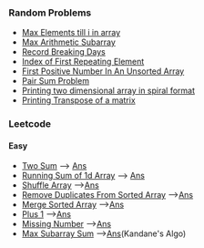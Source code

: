 ### Random Problems
* [Max Elements till i in array](/Array/max_ele.cpp)
* [Max Arithmetic Subarray](/Array/max_ar_subarray.cpp)
* [Record Breaking Days](/Array/rec_brk.cpp)
* [Index of First Repeating Element](/Array/first_rep_ele.cpp)
* [First Positive Number In An Unsorted Array](/Array/first_pos_no.cpp)
* [Pair Sum Problem](/Array/pair_sum.cpp)
* [Printing two dimensional array in spiral format](/Array/sprial.cpp)
* [Printing Transpose of a matrix](/Array/transpose.cpp)


### Leetcode
#### Easy
* [Two Sum](https://leetcode.com/problems/two-sum/) --> [Ans](/Array/two_sum.cpp)
* [Running Sum of 1d Array](https://leetcode.com/problems/running-sum-of-1d-array/) --> [Ans](/Array/running_sum.cpp)
* [Shuffle Array](https://leetcode.com/problems/shuffle-the-array/) -->[Ans](/Array/shuffle_array.cpp)
* [Remove Duplicates From Sorted Array](https://leetcode.com/problems/remove-duplicates-from-sorted-array/) -->[Ans](/Array/rem_dup_sorted.cpp)
* [Merge Sorted Array](https://leetcode.com/problems/merge-sorted-array/) -->[Ans](/Array/merge_arr.cpp)
* [Plus 1](https://leetcode.com/problems/plus-one/) -->[Ans](/Array/plus_one.cpp)
* [Missing Number](https://leetcode.com/problems/missing-number/) -->[Ans](/Array/missing_num.cpp)
* [Max Subarray Sum](https://leetcode.com/problems/maximum-subarray/) -->[Ans](/Array/max_subarray_sum.cpp)(Kandane's Algo)
